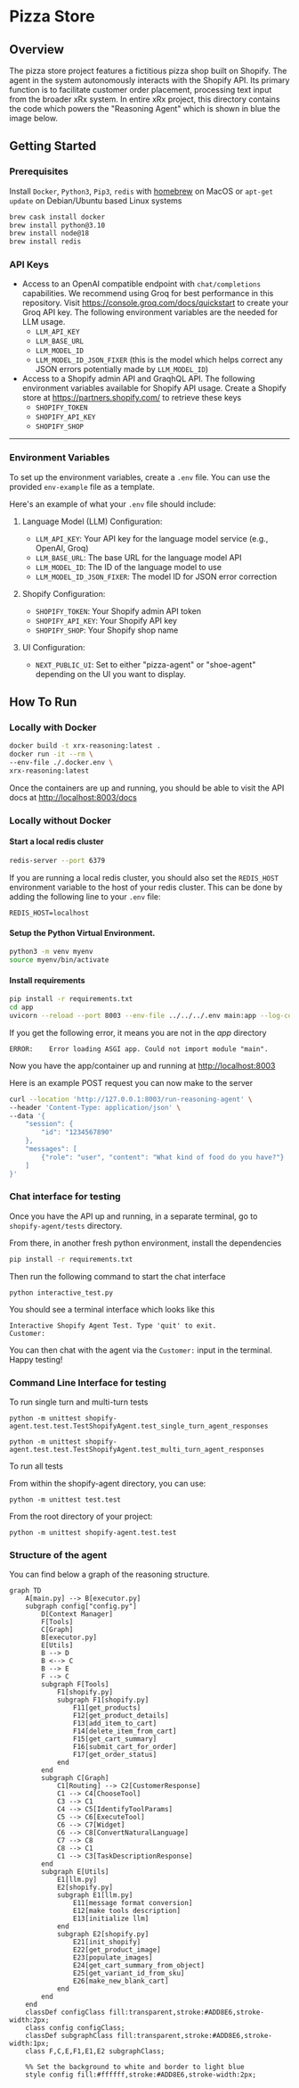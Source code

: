 # Pizza Store

## Overview

The pizza store project features a fictitious pizza shop built on Shopify. The agent in the system autonomously interacts with the Shopify API. Its primary function is to facilitate customer order placement, processing text input from the broader xRx system. In entire xRx project, this directory contains the code which powers the "Reasoning Agent" which is shown in blue the image below.

## Getting Started

### Prerequisites

Install `Docker`, `Python3`, `Pip3`, `redis` with [homebrew](https://formulae.brew.sh/) on MacOS or `apt-get update` on Debian/Ubuntu based Linux systems
```bash
brew cask install docker
brew install python@3.10
brew install node@18
brew install redis
```

### API Keys
- Access to an OpenAI compatible endpoint with `chat/completions` capabilities. We recommend using Groq for best performance in this repository. Visit https://console.groq.com/docs/quickstart to create your Groq API key. The following environment variables are the needed for LLM usage.
    - `LLM_API_KEY`
    - `LLM_BASE_URL`
    - `LLM_MODEL_ID`
    - `LLM_MODEL_ID_JSON_FIXER` (this is the model which helps correct any JSON errors potentially made by `LLM_MODEL_ID`)
- Access to a Shopify admin API and GraqhQL API. The following environment variables available for Shopify API usage. Create a Shopify store at https://partners.shopify.com/ to retrieve these keys
    - `SHOPIFY_TOKEN`
    - `SHOPIFY_API_KEY`
    - `SHOPIFY_SHOP`

---

### Environment Variables

To set up the environment variables, create a `.env` file. You can use the provided `env-example` file as a template.

Here's an example of what your `.env` file should include:

1. Language Model (LLM) Configuration:
   - `LLM_API_KEY`: Your API key for the language model service (e.g., OpenAI, Groq)
   - `LLM_BASE_URL`: The base URL for the language model API
   - `LLM_MODEL_ID`: The ID of the language model to use
   - `LLM_MODEL_ID_JSON_FIXER`: The model ID for JSON error correction

2. Shopify Configuration:
   - `SHOPIFY_TOKEN`: Your Shopify admin API token
   - `SHOPIFY_API_KEY`: Your Shopify API key
   - `SHOPIFY_SHOP`: Your Shopify shop name

3. UI Configuration:
   - `NEXT_PUBLIC_UI`: Set to either "pizza-agent" or "shoe-agent" depending on the UI you want to display.

## How To Run


### Locally with Docker
```bash
docker build -t xrx-reasoning:latest .
docker run -it --rm \
--env-file ./.docker.env \
xrx-reasoning:latest
```
Once the containers are up and running, you should be able to visit the API docs at [http://localhost:8003/docs](http://localhost:8003/docs)

### Locally without Docker

#### Start a local redis cluster

```bash
redis-server --port 6379
```

If you are running a local redis cluster, you should also set the `REDIS_HOST` environment variable to the host of your redis cluster. This can be done by adding the following line to your `.env` file:

```
REDIS_HOST=localhost
```
#### Setup the Python Virtual Environment.
```bash
python3 -m venv myenv
source myenv/bin/activate
```

#### Install requirements
```bash
pip install -r requirements.txt
cd app
uvicorn --reload --port 8003 --env-file ../../../.env main:app --log-config logging_config.yaml
```
If you get the following error, it means you are not in the *app* directory
```
ERROR:    Error loading ASGI app. Could not import module "main".
```

Now you have the app/container up and running at [http://localhost:8003](http://localhost:8003)

Here is an example POST request you can now make to the server
```bash
curl --location 'http://127.0.0.1:8003/run-reasoning-agent' \
--header 'Content-Type: application/json' \
--data '{
    "session": {
        "id": "1234567890"
    },
    "messages": [
        {"role": "user", "content": "What kind of food do you have?"}
    ]
}'
```

### Chat interface for testing

Once you have the API up and running, in a separate terminal, go to `shopify-agent/tests` directory. 

From there, in another fresh python environment, install the dependencies

```bash
pip install -r requirements.txt
```

Then run the following command to start the chat interface

```
python interactive_test.py
```

You should see a terminal interface which looks like this

```
Interactive Shopify Agent Test. Type 'quit' to exit.
Customer:
```

You can then chat with the agent via the `Customer:` input in the terminal. Happy testing!


### Command Line Interface for testing

To run single turn and multi-turn tests

```
python -m unittest shopify-agent.test.test.TestShopifyAgent.test_single_turn_agent_responses

python -m unittest shopify-agent.test.test.TestShopifyAgent.test_multi_turn_agent_responses
```


To run all tests

From within the shopify-agent directory, you can use:
```
python -m unittest test.test
```

From the root directory of your project:
```
python -m unittest shopify-agent.test.test
```


### Structure of the agent

You can find below a graph of the reasoning structure.
```mermaid
graph TD
    A[main.py] --> B[executor.py]
    subgraph config["config.py"]
        D[Context Manager]
        F[Tools]
        C[Graph]
        B[executor.py]
        E[Utils]
        B --> D
        B <--> C
        B --> E
        F --> C
        subgraph F[Tools]
            F1[shopify.py]
            subgraph F1[shopify.py]
                F11[get_products]
                F12[get_product_details]
                F13[add_item_to_cart]
                F14[delete_item_from_cart]
                F15[get_cart_summary]
                F16[submit_cart_for_order]
                F17[get_order_status]
            end
        end
        subgraph C[Graph]
            C1[Routing] --> C2[CustomerResponse]
            C1 --> C4[ChooseTool]
            C3 --> C1
            C4 --> C5[IdentifyToolParams]
            C5 --> C6[ExecuteTool]
            C6 --> C7[Widget]
            C6 --> C8[ConvertNaturalLanguage]
            C7 --> C8
            C8 --> C1
            C1 --> C3[TaskDescriptionResponse]
        end
        subgraph E[Utils]
            E1[llm.py]
            E2[shopify.py]
            subgraph E1[llm.py]
                E11[message format conversion]
                E12[make tools description]
                E13[initialize llm]
            end
            subgraph E2[shopify.py]
                E21[init_shopify]
                E22[get_product_image]
                E23[populate_images]
                E24[get_cart_summary_from_object]
                E25[get_variant_id_from_sku]
                E26[make_new_blank_cart]
            end
        end
    end
    classDef configClass fill:transparent,stroke:#ADD8E6,stroke-width:2px;
    class config configClass;
    classDef subgraphClass fill:transparent,stroke:#ADD8E6,stroke-width:1px;
    class F,C,E,F1,E1,E2 subgraphClass;

    %% Set the background to white and border to light blue
    style config fill:#ffffff,stroke:#ADD8E6,stroke-width:2px;

```